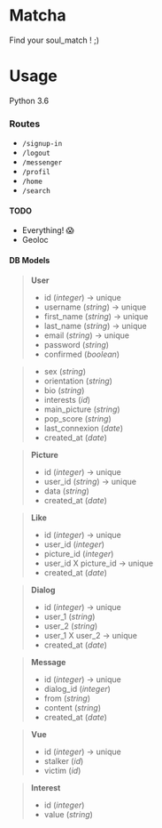 # Matcha
Find your soul_match ! ;)

# Usage 
Python 3.6

### Routes
- `/signup-in`
- `/logout`
- `/messenger`
- `/profil`
- `/home`
- `/search`

#### TODO
- Everything! :scream:
- Geoloc

#### DB Models
> **User**
> - id (*integer*) -> unique
> - username (*string*) -> unique
> - first_name (*string*) -> unique
> - last_name (*string*) -> unique
> - email (*string*) -> unique
> - password (*string*)
> - confirmed (*boolean*)
<!-- > - token (*string*) -->
<!-- > - expired_at (*date*) -->
> - sex (*string*)
> - orientation (*string*)
> - bio (*string*)
> - interests (*id*)
> - main_picture (*string*)
> - pop_score (*string*)
> - last_connexion (*date*)
> - created_at (*date*)
 
> **Picture**
> - id (*integer*) -> unique
> - user_id (*string*) -> unique
> - data (*string*)
> - created_at (*date*)

> **Like**
> - id (*integer*) -> unique
> - user_id (*integer*)
> - picture_id (*integer*)
> - user_id X picture_id -> unique
> - created_at (*date*)

> **Dialog**
> - id (*integer*) -> unique
> - user_1 (*string*)
> - user_2 (*string*)
> - user_1 X user_2 -> unique
> - created_at (*date*)

> **Message**
> - id (*integer*) -> unique
> - dialog_id (*integer*)
> - from (*string*)
> - content (*string*)
> - created_at (*date*)

> **Vue**
> - id (*integer*) -> unique
> - stalker (*id*)
> - victim (*id*)

> **Interest**
> - id (*integer*)
> - value (*string*)

